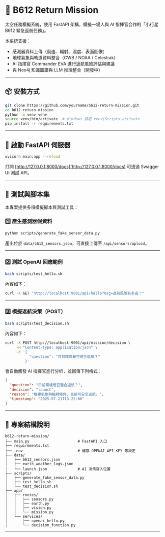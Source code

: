 # 🌌 B612 Return Mission

太空任務模擬系統，使用 FastAPI 架構，模擬一場人與 AI 指揮官合作的「小行星 B612 緊急返航任務」。

本系統支援：

* 感測器資料上傳（風速、輻射、溫度、表面圖像）
* 地球氣象與軌道資料整合（CWB / NOAA / Celestrak）
* AI 指揮官 Commander EVA 進行返航風險評估與建議
* 與 Neo4j 知識圖譜與 LLM 推理整合（開發中）

---

## 📦 安裝方式

```bash
git clone https://github.com/yourname/b612-return-mission.git
cd b612-return-mission
python -m venv venv
source venv/bin/activate  # Windows 請用 venv\Scripts\activate
pip install -r requirements.txt
```

---

## 🚀 啟動 FastAPI 伺服器

```bash
uvicorn main:app --reload
```

打開 [http://127.0.0.1:8000/docs](http://127.0.0.1:8000/docs) 可透過 Swagger UI 測試 API。

---

## 🧪 測試與腳本集

本專案提供多項模擬腳本與測試工具：

### 1️⃣ 產生感測器假資料

```bash
python scripts/generate_fake_sensor_data.py
```

產出位於 `data/b612_sensors.json`，可直接上傳至 `/api/sensors/upload`。

---

### 2️⃣ 測試 OpenAI 回應範例

```bash
bash scripts/test_hello.sh
```

內容如下：

```bash
curl -X GET "http://localhost:9001/api/hello?msg=返航風險有多高？"
```

---

### 3️⃣ 模擬返航決策（POST）

```bash
bash scripts/test_decision.sh
```

內容如下：

```bash
curl -X POST http://localhost:9001/api/mission/decision \
     -H "Content-Type: application/json" \
     -d '{
           "question": "目前環境是否適合返航？"
         }'
```

會自動觸發 AI 指揮官進行分析，並回傳下列格式：

```json
{
  "question": "目前環境是否適合返航？",
  "decision": "launch",
  "reason": "根據氣象與輻射條件，目前可安全返航。",
  "timestamp": "2025-07-21T13:25:00"
}
```

---

## 📁 專案結構說明

```
b612-return-mission/
├── main.py                      # FastAPI 入口
├── requirements.txt
├── .env                         # 儲存 OPENAI_API_KEY 等設定
├── data/
│   ├── b612_sensors.json
│   ├── earth_weather_logs.json
│   └── launch.json              # AI 決策寫入位置
├── scripts/
│   ├── generate_fake_sensor_data.py
│   ├── test_hello.sh
│   └── test_decision.sh
├── app/
│   ├── routes/
│   │   ├── sensors.py
│   │   ├── earth.py
│   │   ├── vision.py
│   │   └── mission.py
│   └── services/
│       ├── openai_hello.py
│       └── decision_function.py
```

---
